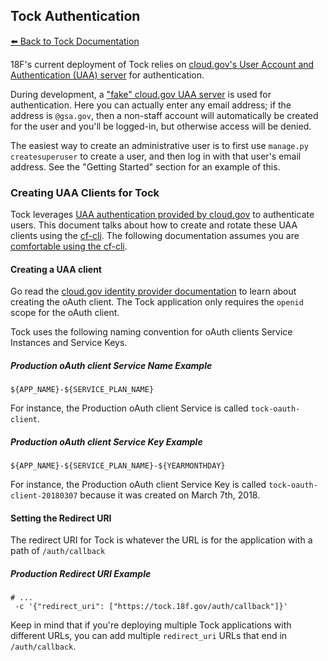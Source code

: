## Tock Authentication

[:arrow_left: Back to Tock Documentation](..)

18F's current deployment of Tock relies on
[cloud.gov's User Account and Authentication (UAA) server][UAA] for
authentication.

During development, a ["fake" cloud.gov UAA server][fakeUAA] is used for
authentication. Here you can actually enter any email address; if the
address is `@gsa.gov`, then a non-staff account will automatically
be created for the user and you'll be logged-in, but otherwise access
will be denied.

The easiest way to create an administrative user is to first use
`manage.py createsuperuser` to create a user, and then log in
with that user's email address.  See the "Getting Started" section
for an example of this.

[UAA]: https://cloud.gov/docs/apps/leveraging-authentication/
[fakeUAA]: http://cg-django-uaa.readthedocs.io/en/latest/quickstart.html#using-the-fake-cloud-gov-server

### Creating UAA Clients for Tock

Tock leverages [UAA authentication provided by cloud.gov][cg-uaa-auth] to
authenticate users. This document talks about how to create and rotate these UAA
clients using the [cf-cli][]. The following documentation assumes you are
[comfortable using the cf-cli][cf-cli-docs].

[cf-cli]: https://github.com/cloudfoundry/cli
[cf-cli-docs]: https://docs.cloudfoundry.org/cf-cli/install-go-cli.html

#### Creating a UAA client

Go read the [cloud.gov identity provider documentation][cg-uaa-auth] to learn
about creating the oAuth client. The Tock application only requires the `openid`
scope for the oAuth client.

Tock uses the following naming convention for oAuth clients Service Instances
and Service Keys.

##### Production oAuth client Service Name Example

```shell
${APP_NAME}-${SERVICE_PLAN_NAME}
```

For instance, the Production oAuth client Service is called `tock-oauth-client`.

##### Production oAuth client Service Key Example

```shell
${APP_NAME}-${SERVICE_PLAN_NAME}-${YEARMONTHDAY}
```

For instance, the Production oAuth client Service Key is called
`tock-oauth-client-20180307` because it was created on March 7th, 2018.

[cg-uaa-auth]: https://cloud.gov/docs/services/cloud-gov-identity-provider/

#### Setting the Redirect URI

The redirect URI for Tock is whatever the URL is for the application with a path
of `/auth/callback`

##### Production Redirect URI Example

```shell
# ...
 -c '{"redirect_uri": ["https://tock.18f.gov/auth/callback"]}'
```

Keep in mind that if you're deploying multiple Tock applications with different
URLs, you can add multiple `redirect_uri` URLs that end in `/auth/callback`.
